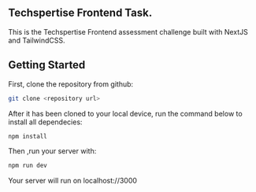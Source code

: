 ## Techspertise Frontend Task.

This is the Techspertise Frontend assessment challenge built with NextJS and TailwindCSS.

## Getting Started

First, clone the repository from github:

```bash
git clone <repository url>
```

After it has been cloned to your local device, run the command below to install all dependecies:

```bash
npm install
```

Then ,run your server with:

```bash
npm run dev
```

Your server will run on localhost://3000
